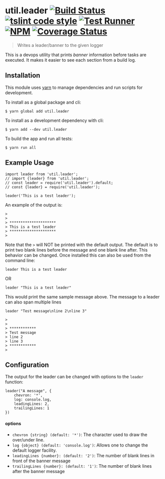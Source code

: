 # util.leader [![Build Status](https://travis-ci.org/jmquigley/util.leader.svg?branch=master)](https://travis-ci.org/jmquigley/util.leader) [![tslint code style](https://img.shields.io/badge/code_style-TSlint-5ed9c7.svg)](https://palantir.github.io/tslint/) [![Test Runner](https://img.shields.io/badge/testing-ava-blue.svg)](https://github.com/avajs/ava) [![NPM](https://img.shields.io/npm/v/util.leader.svg)](https://www.npmjs.com/package/util.leader) [![Coverage Status](https://coveralls.io/repos/github/jmquigley/util.leader/badge.svg?branch=master)](https://coveralls.io/github/jmquigley/util.leader?branch=master)

> Writes a leader/banner to the given logger

This is a devops utility that prints *banner* information before tasks are executed.  It makes it easier to see each section from a build log.


## Installation

This module uses [yarn](https://yarnpkg.com/en/) to manage dependencies and run scripts for development.

To install as a global package and cli:
```
$ yarn global add util.leader
```

To install as a development dependency with cli:
```
$ yarn add --dev util.leader
```

To build the app and run all tests:
```
$ yarn run all
```


## Example Usage

    import leader from 'util.leader';
    // import {leader} from 'util.leader';
    // const leader = require('util.leader').default;
    // const {leader} = require('util.leader');

    leader('This is a test leader');

An example of the output is:

    >
    >
    > *********************
    > This is a test leader
    > *********************
    >

Note that the `>` will NOT be printed with the default output.  The default is to print two blank lines before the message and one blank line after.  This behavior can be changed.  Once installed this can also be used from the command line:

```
leader This is a test leader
```

OR

```
leader "This is a test leader"
```

This would print the same sample message above.  The message to a leader can also span multiple lines

```
leader "Test message\nline 2\nline 3"
```

    >
    >
    > ************
    > Test message
    > line 2
    > line 3
    > ************
    >


## Configuration

The output for the leader can be changed with options to the `leader` function:

```
leader("A message", {
    chevron: '*',
    log: console.log,
    leadingLines: 2,
    trailingLines: 1
})
```

#### options

- `chevron {string} (default: '*')`: The character used to draw the over/under line.
- `log {object} (default: 'console.log')`: Allows one to change the default logger facility.
- `leadingLines {number}: (default: '2')`: The number of blank lines in front of the banner message
- `trailingLines {number}: (default: '1')`: The number of blank lines after the banner message
